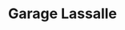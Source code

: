 ---
title: "Garage Lassalle"
url: /beauvoir-de-marc/garage-lassalle/
shop: réparation de voitures
---